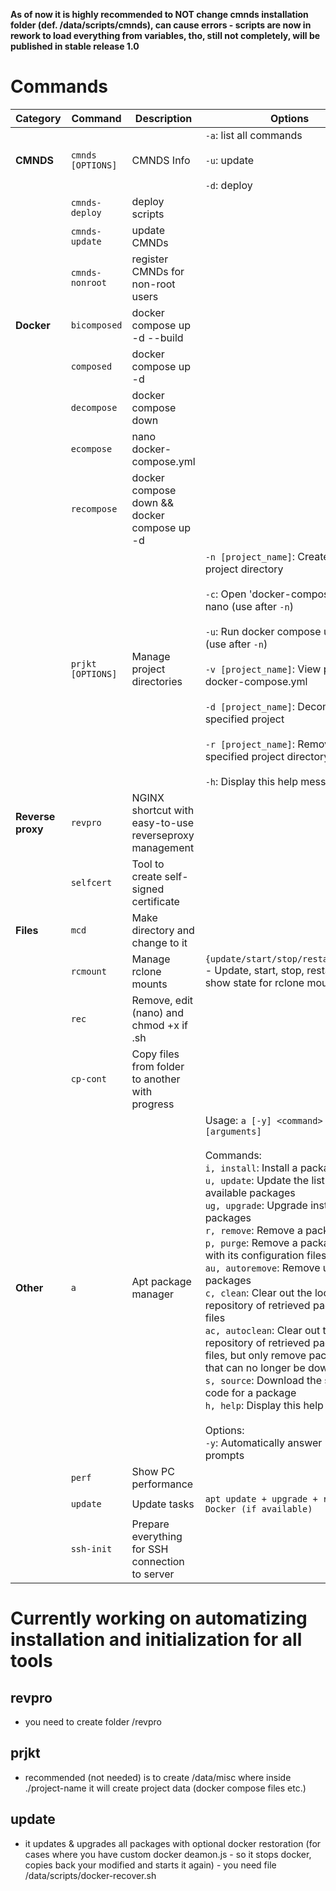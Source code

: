 **As of now it is highly recommended to NOT change cmnds installation folder (def. /data/scripts/cmnds), can cause errors - scripts are now in rework to load everything from variables, tho, still not completely, will be published in stable release 1.0**

# Commands

| Category      | Command              | Description                                       | Options                                                                                     |
|---------------|----------------------|---------------------------------------------------|--------------------------------------------------------------------------------------------|
| **CMNDS**     | `cmnds [OPTIONS]`    | CMNDS Info                                        | `-a`: list all commands<br><br>`-u`: update<br><br>`-d`: deploy                             |
|               | `cmnds-deploy`       | deploy scripts                                    |                                                                                            |
|               | `cmnds-update`       | update CMNDs                                      |                                                                                            |
|               | `cmnds-nonroot`       | register CMNDs for non-root users                                   |                                                                                            |
| **Docker**    | `bicomposed`         | docker compose up -d --build                      |                                                                                            |
|               | `composed`           | docker compose up -d                              |                                                                                            |
|               | `decompose`          | docker compose down                              |                                                                                            |
|               | `ecompose`           | nano docker-compose.yml                          |                                                                                            |
|               | `recompose`          | docker compose down && docker compose up -d       |                                                                                            |
|               | `prjkt [OPTIONS]`    | Manage project directories                       | `-n [project_name]`: Create new project directory<br><br>`-c`: Open 'docker-compose.yml' in nano (use after `-n`)<br><br>`-u`: Run docker compose up -d (use after `-n`)<br><br>`-v [project_name]`: View project docker-compose.yml<br><br>`-d [project_name]`: Decompose specified project<br><br>`-r [project_name]`: Remove specified project directory<br><br>`-h`: Display this help message |
| **Reverse proxy**     | `revpro`                | NGINX shortcut with easy-to-use reverseproxy management                   |                                                                                            |
|               | `selfcert`                | Tool to create self-signed certificate                   |                                                                                            |
| **Files**     | `mcd`                | Make directory and change to it                   |                                                                                            |
|               | `rcmount`             | Manage rclone mounts                             | `{update/start/stop/restart/state}` - Update, start, stop, restart, or show state for rclone mounts |
|               | `rec`                | Remove, edit (nano) and chmod +x if .sh           |                                                                                            |
|               | `cp-cont`                | Copy files from folder to another with progress |                                                                                            |
| **Other**     | `a`                  | Apt package manager                               | Usage: `a [-y] <command> [arguments]`<br><br>Commands:<br>`i, install`: Install a package<br>`u, update`: Update the list of available packages<br>`ug, upgrade`: Upgrade installed packages<br>`r, remove`: Remove a package<br>`p, purge`: Remove a package along with its configuration files<br>`au, autoremove`: Remove unused packages<br>`c, clean`: Clear out the local repository of retrieved package files<br>`ac, autoclean`: Clear out the local repository of retrieved package files, but only remove package files that can no longer be downloaded<br>`s, source`: Download the source code for a package<br>`h, help`: Display this help message<br><br>Options:<br>`-y`: Automatically answer 'yes' to prompts |
|               | `perf`               | Show PC performance                              |                                                                                            |
|               | `update`             | Update tasks                                     | `apt update + upgrade + restore Docker (if available)`                                         |
|               | `ssh-init`             | Prepare everything for SSH connection to server                                    |                                         |



# Currently working on automatizing installation and initialization for all tools
## revpro
- you need to create folder /revpro
## prjkt
- recommended (not needed) is to create /data/misc where inside ./project-name it will create project data (docker compose files etc.)
## update
- it updates & upgrades all packages with optional docker restoration (for cases where you have custom docker deamon.js - so it stops docker, copies back your modified and starts it again) - you need file /data/scripts/docker-recover.sh
